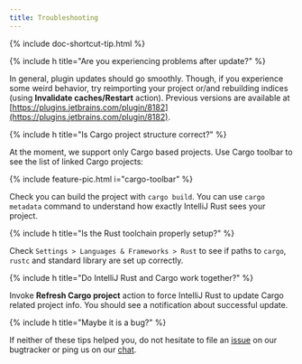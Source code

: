 ```yaml
---
title: Troubleshooting
---
```


{% include doc-shortcut-tip.html %}

{% include h title="Are you experiencing problems after update?" %}

In general, plugin updates should go smoothly. Though, if you experience some
weird behavior, try reimporting your project or/and rebuilding indices (using
**Invalidate caches/Restart** action). Previous versions are available at
[https://plugins.jetbrains.com/plugin/8182](https://plugins.jetbrains.com/plugin/8182).


{% include h title="Is Cargo project structure correct?" %}

At the moment, we support only Cargo based projects. Use Cargo toolbar to see
the list of linked Cargo projects:

{% include feature-pic.html i="cargo-toolbar" %}

Check you can build the project with `cargo build`. You can use `cargo metadata`
command to understand how exactly IntelliJ Rust sees your project.


{% include h title="Is the Rust toolchain properly setup?" %}

Check `Settings > Languages & Frameworks > Rust` to see if paths to `cargo`,
`rustc` and standard library are set up correctly.


{% include h title="Do IntelliJ Rust and Cargo work together?" %}

Invoke **Refresh Cargo project** action to force IntelliJ Rust to update Cargo
related project info. You should see a notification about successful update.


{% include h title="Maybe it is a bug?" %}

If neither of these tips helped you, do not hesitate to file an [issue] on our
bugtracker or ping us on our [chat].


[issue]: https://github.com/intellij-rust/intellij-rust/issues
[chat]: https://gitter.im/intellij-rust/intellij-rust
[Cargo]: http://doc.crates.io/guide.html
